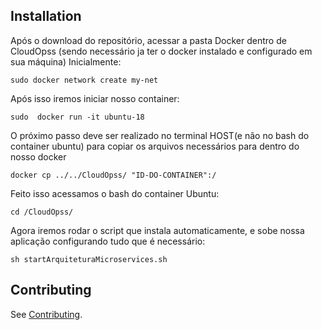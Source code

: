 
Installation
-----------
Após o download do repositório, acessar a pasta Docker dentro de CloudOpss (sendo necessário ja ter o docker instalado e configurado em sua máquina)
Inicialmente:
```
sudo docker network create my-net
```
Após isso iremos iniciar nosso container:
```
sudo  docker run -it ubuntu-18
```
O próximo passo deve ser realizado no terminal HOST(e não no bash do container ubuntu) para copiar os arquivos necessários para dentro do nosso docker

```
docker cp ../../CloudOpss/ "ID-DO-CONTAINER":/ 
```
Feito isso acessamos o bash do container Ubuntu:

```
cd /CloudOpss/
```
Agora iremos rodar o script que instala automaticamente, e sobe nossa aplicação configurando tudo que é necessário:

```
sh startArquiteturaMicroservices.sh
```

Contributing
------------

See [Contributing](CONTRIBUTING.md).
